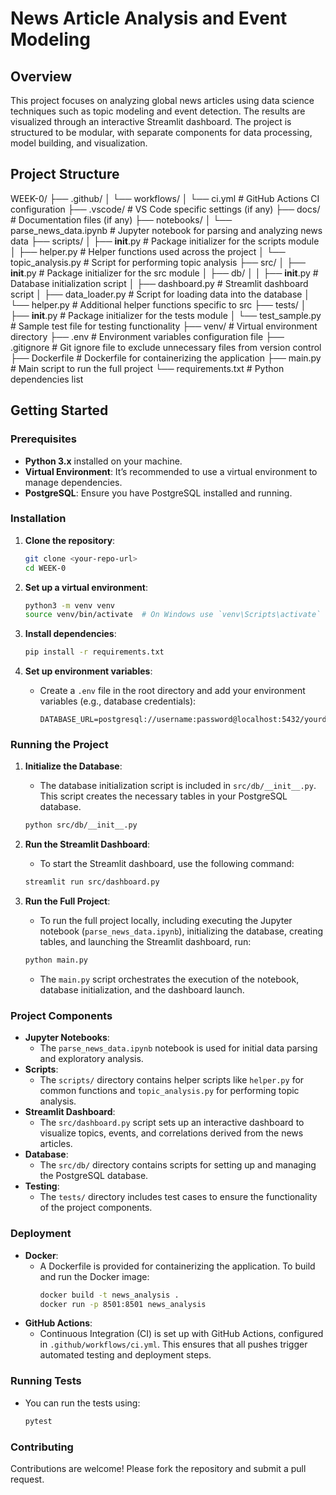 
# **News Article Analysis and Event Modeling**

## **Overview**

This project focuses on analyzing global news articles using data science techniques such as topic modeling and event detection. The results are visualized through an interactive Streamlit dashboard. The project is structured to be modular, with separate components for data processing, model building, and visualization.

## **Project Structure**


WEEK-0/
├── .github/
│   └── workflows/
│       └── ci.yml                 # GitHub Actions CI configuration
├── .vscode/                       # VS Code specific settings (if any)
├── docs/                          # Documentation files (if any)
├── notebooks/
│   └── parse_news_data.ipynb      # Jupyter notebook for parsing and analyzing news data
├── scripts/
│   ├── __init__.py                # Package initializer for the scripts module
│   ├── helper.py                  # Helper functions used across the project
│   └── topic_analysis.py          # Script for performing topic analysis
├── src/
│   ├── __init__.py                # Package initializer for the src module
│   ├── db/
│   │   ├── __init__.py            # Database initialization script
│   ├── dashboard.py               # Streamlit dashboard script
│   ├── data_loader.py             # Script for loading data into the database
│   └── helper.py                  # Additional helper functions specific to src
├── tests/
│   ├── __init__.py                # Package initializer for the tests module
│   └── test_sample.py             # Sample test file for testing functionality
├── venv/                          # Virtual environment directory
├── .env                           # Environment variables configuration file
├── .gitignore                     # Git ignore file to exclude unnecessary files from version control
├── Dockerfile                     # Dockerfile for containerizing the application
├── main.py                        # Main script to run the full project
└── requirements.txt               # Python dependencies list


## **Getting Started** 

### **Prerequisites**

- **Python 3.x** installed on your machine.
- **Virtual Environment**: It’s recommended to use a virtual environment to manage dependencies.
- **PostgreSQL**: Ensure you have PostgreSQL installed and running.

### **Installation**

1. **Clone the repository**:
   ```bash
   git clone <your-repo-url>
   cd WEEK-0
   ```

2. **Set up a virtual environment**:
   ```bash
   python3 -m venv venv
   source venv/bin/activate  # On Windows use `venv\Scripts\activate`
   ```

3. **Install dependencies**:
   ```bash
   pip install -r requirements.txt
   ```

4. **Set up environment variables**:
   - Create a `.env` file in the root directory and add your environment variables (e.g., database credentials):
     ```
     DATABASE_URL=postgresql://username:password@localhost:5432/yourdatabase
     ```

### **Running the Project**

1. **Initialize the Database**:
   - The database initialization script is included in `src/db/__init__.py`. This script creates the necessary tables in your PostgreSQL database.

   ```bash
   python src/db/__init__.py
   ```

2. **Run the Streamlit Dashboard**:
   - To start the Streamlit dashboard, use the following command:
   ```bash
   streamlit run src/dashboard.py
   ```

3. **Run the Full Project**:
   - To run the full project locally, including executing the Jupyter notebook (`parse_news_data.ipynb`), initializing the database, creating tables, and launching the Streamlit dashboard, run:
   ```bash
   python main.py
   ```
   - The `main.py` script orchestrates the execution of the notebook, database initialization, and the dashboard launch.

### **Project Components**

- **Jupyter Notebooks**: 
  - The `parse_news_data.ipynb` notebook is used for initial data parsing and exploratory analysis.
- **Scripts**: 
  - The `scripts/` directory contains helper scripts like `helper.py` for common functions and `topic_analysis.py` for performing topic analysis.
- **Streamlit Dashboard**: 
  - The `src/dashboard.py` script sets up an interactive dashboard to visualize topics, events, and correlations derived from the news articles.
- **Database**: 
  - The `src/db/` directory contains scripts for setting up and managing the PostgreSQL database.
- **Testing**: 
  - The `tests/` directory includes test cases to ensure the functionality of the project components.

### **Deployment**

- **Docker**: 
  - A Dockerfile is provided for containerizing the application. To build and run the Docker image:
    ```bash
    docker build -t news_analysis .
    docker run -p 8501:8501 news_analysis
    ```
- **GitHub Actions**:
  - Continuous Integration (CI) is set up with GitHub Actions, configured in `.github/workflows/ci.yml`. This ensures that all pushes trigger automated testing and deployment steps.

### **Running Tests**

- You can run the tests using:
  ```bash
  pytest
  ```

### **Contributing**

Contributions are welcome! Please fork the repository and submit a pull request.

